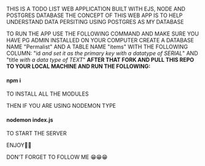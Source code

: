 THIS IS A TODO LIST WEB APPLICATION
BUILT WITH EJS, NODE AND POSTGRES DATABASE
THE CONCEPT OF THIS WEB APP IS TO HELP UNDERSTAND DATA PERSITING USING POSTGRES AS MY DATABASE
</hr>
TO RUN THE APP USE THE FOLLOWING COMMAND AND MAKE SURE YOU HAVE PG ADMIN INSTALLED ON YOUR COMPUTER
CREATE A DATABASE NAME "Permalist"
AND A TABLE NAME "items"
WITH THE FOLLOWING COLUMN: "id <i>and set it as the primary key with a datatype of SERIAL</i>" AND "title <i>with a data type of TEXT</i>"
<b>
AFTER THAT FORK AND PULL THIS REPO TO YOUR LOCAL MACHINE
AND RUN THE FOLLOWING:
</b>
<h4 background-color="whitesmoke">
  npm i
</h4>
TO INSTALL ALL THE MODULES

THEN IF YOU ARE USING NODEMON
TYPE
<h4 background-color="whitesmoke">
  nodemon index.js
</h4>
TO START THE SERVER

ENJOY🥰🥰

DON'T FORGET TO FOLLOW ME 😁😁😁
